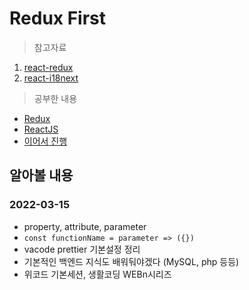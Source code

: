 # Redux First

> 참고자료

1. [react-redux](https://react-redux.js.org/introduction/getting-started)
2. [react-i18next](https://react.i18next.com/getting-started)

> 공부한 내용

- [Redux](/md/redux.md)
- [ReactJS](/md/react.md)
- [이어서 진행](https://redux.vlpt.us/1-9-counter-container.html)

## 알아볼 내용

### 2022-03-15

- property, attribute, parameter
- `const functionName = parameter => ({})`
- vacode prettier 기본설정 정리
- 기본적인 백엔드 지식도 배워둬야겠다 (MySQL, php 등등)
- 위코드 기본세션, 생활코딩 WEBn시리즈

